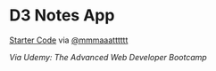 # D3 Notes App

[Starter Code](https://gist.github.com/mmmaaatttttt/30534db95fa4473dce2c45912bd4908b) via [@mmmaaatttttt](https://gist.github.com/mmmaaatttttt)

_Via Udemy: The Advanced Web Developer Bootcamp_

